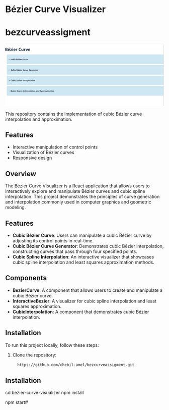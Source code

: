 # Bézier Curve Visualizer
# bezcurveassigment

![Example Image](./public/image.png)

This repository contains the implementation of cubic Bézier curve interpolation and approximation.

## Features
- Interactive manipulation of control points
- Visualization of Bézier curves
- Responsive design


## Overview
The Bézier Curve Visualizer is a React application that allows users to interactively explore and manipulate Bézier curves and cubic spline interpolation. This project demonstrates the principles of curve generation and interpolation commonly used in computer graphics and geometric modeling.

## Features
- **Cubic Bézier Curve**: Users can manipulate a cubic Bézier curve by adjusting its control points in real-time.
- **Cubic Bézier Curve Generator**: Demonstrates cubic Bézier interpolation, constructing curves that pass through four specified points.
- **Cubic Spline Interpolation**: An interactive visualizer that showcases cubic spline interpolation and least squares approximation methods.

## Components
- **BezierCurve**: A component that allows users to create and manipulate a cubic Bézier curve.
- **InteractiveBezier**: A visualizer for cubic spline interpolation and least squares approximation.
- **CubicInterpolation**: A component that demonstrates cubic Bézier interpolation.

## Installation
To run this project locally, follow these steps:

1. Clone the repository:
   ```bash
     https://github.com/chebil-amel/bezcurveassigment.git

 ## Installation
   cd bezier-curve-visualizer
   npm install


   npm start#
